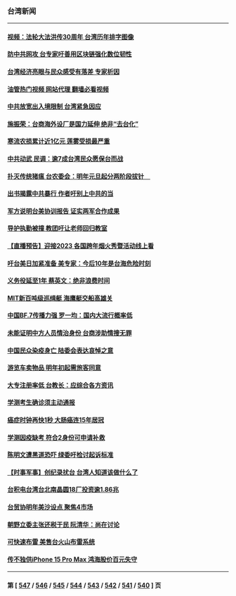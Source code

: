### 台湾新闻
---
#### [视频：法轮大法洪传30周年 台湾历年排字图像](../../pages/ncid1349361/n13896486.md?01012045) 
#### [防中共网攻 台专家吁善用区块链强化数位韧性](../../pages/ncid1349361/n13896333.md?01012045) 
#### [台湾经济亮眼与民众感受有落差 专家析因](../../pages/ncid1349361/n13895379.md?01012045) 
#### [油管热门视频 网站代理 翻墙必看视频](http://138.2.39.72:81/youtube.html?epic-marker?01012045)
#### [中共放宽出入境限制 台湾紧急因应](../../pages/ncid1349361/n13895554.md?01012045) 
#### [施振荣：台商海外设厂是国力延伸 绝非“去台化”](../../pages/ncid1349361/n13895349.md?01012045) 
#### [寒流农损累计近1亿元 莲雾受损最严重](../../pages/ncid1349361/n13895316.md?01012045) 
#### [中共动武 民调：逾7成台湾民众愿保台而战](../../pages/ncid1349361/n13895299.md?01012045) 
#### [扑灭传统猪瘟 台农委会：明年元旦起分两阶段拔针　](../../pages/ncid1349361/n13895301.md?01012045) 
#### [出书揭露中共暴行 作者吁别上中共的当](../../pages/ncid1349361/n13895224.md?01012045) 
#### [军方说明台美协训报告 证实两军合作成果](../../pages/ncid1349361/n13895222.md?01012045) 
#### [导护执勤被撞 教团吁让老师回归教室](../../pages/ncid1349361/n13895220.md?01012045) 
#### [【直播预告】迎接2023 各国跨年烟火秀暨活动线上看](../../pages/ncid1349361/n13894210.md?01012045) 
#### [吁台美日加紧准备 美专家：今后10年是台海危险时刻](../../pages/ncid1349361/n13895188.md?01012045) 
#### [义务役延至1年 蔡英文：绝非浪费时间](../../pages/ncid1349361/n13895196.md?01012045) 
#### [MIT新百吨级巡缉艇 海鹰艇交船高雄关](../../pages/ncid1349361/n13894441.md?01012045) 
#### [中国BF.7传播力强 罗一均：国内大流行概率低](../../pages/ncid1349361/n13894412.md?01012045) 
#### [未能证明中方人员情治身份 台商涉助情搜无罪](../../pages/ncid1349361/n13894436.md?01012045) 
#### [中国民众染疫身亡 陆委会表达哀悼之意](../../pages/ncid1349361/n13894435.md?01012045) 
#### [游览车卖物品 明年初起需旅客同意](../../pages/ncid1349361/n13894411.md?01012045) 
#### [大专注册率低 台教长：应综合各方资讯](../../pages/ncid1349361/n13894414.md?01012045) 
#### [学测考生确诊须主动通报](../../pages/ncid1349361/n13894418.md?01012045) 
#### [癌症时钟再快1秒 大肠癌连15年居冠](../../pages/ncid1349361/n13894425.md?01012045) 
#### [学测因疫缺考 符合2身份可申请补救](../../pages/ncid1349361/n13894426.md?01012045) 
#### [陈明文遭黑道恐吓 绿委吁检讨起诉标准](../../pages/ncid1349361/n13894428.md?01012045) 
#### [【时事军事】创纪录扰台 台湾人知道该做什么了](../../pages/ncid1349361/n13893856.md?01012045) 
#### [台积电台湾台北南晶圆18厂投资逾1.86兆](../../pages/ncid1349361/n13894368.md?01012045) 
#### [台贸协明年美沙设点 聚焦4市场](../../pages/ncid1349361/n13894358.md?01012045) 
#### [朝野立委主张还税于民 阮清华：尚在讨论](../../pages/ncid1349361/n13894370.md?01012045) 
#### [可快速布雷 美售台火山布雷系统](../../pages/ncid1349361/n13894355.md?01012045) 
#### [传不独供iPhone 15 Pro Max 鸿海股价百元失守](../../pages/ncid1349361/n13894359.md?01012045) 

---
#### 第 [ [547](./547.md?01012045) / [546](./546.md?01012045) / [545](./545.md?01012045) / [544](./544.md?01012045) / [543](./543.md?01012045) / [542](./542.md?01012045) / [541](./541.md?01012045) / [540](./540.md?01012045) ] 页
